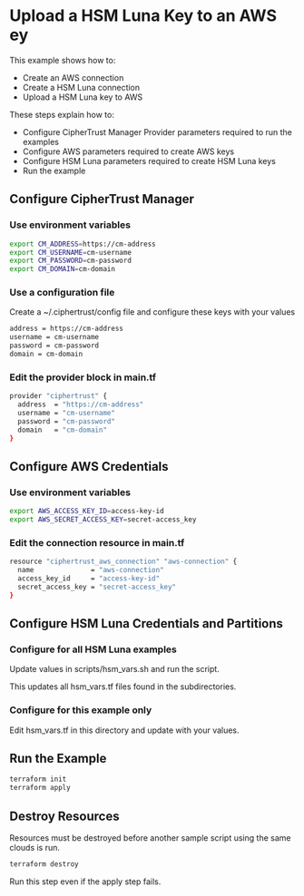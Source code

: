 # Upload a HSM Luna Key to an AWS ey

This example shows how to:
- Create an AWS connection
- Create a HSM Luna connection
- Upload a HSM Luna key to AWS

These steps explain how to:
- Configure CipherTrust Manager Provider parameters required to run the examples
- Configure AWS parameters required to create AWS keys
- Configure HSM Luna parameters required to create HSM Luna keys
- Run the example

## Configure CipherTrust Manager

### Use environment variables

```bash
export CM_ADDRESS=https://cm-address
export CM_USERNAME=cm-username
export CM_PASSWORD=cm-password
export CM_DOMAIN=cm-domain
```
### Use a configuration file

Create a ~/.ciphertrust/config file and configure these keys with your values

```bash
address = https://cm-address
username = cm-username
password = cm-password
domain = cm-domain
```

### Edit the provider block in main.tf

```bash
provider "ciphertrust" {
  address  = "https://cm-address"
  username = "cm-username"
  password = "cm-password"
  domain   = "cm-domain"
}
```

## Configure AWS Credentials

### Use environment variables

```bash
export AWS_ACCESS_KEY_ID=access-key-id
export AWS_SECRET_ACCESS_KEY=secret-access_key
```

### Edit the connection resource in main.tf

```bash
resource "ciphertrust_aws_connection" "aws-connection" {
  name              = "aws-connection"
  access_key_id     = "access-key-id"
  secret_access_key = "secret-access_key"
}
```

## Configure HSM Luna Credentials and Partitions

### Configure for all HSM Luna examples

Update values in scripts/hsm_vars.sh and run the script.

This updates all hsm_vars.tf files found in the subdirectories.

### Configure for this example only

Edit hsm_vars.tf in this directory and update with your values.

## Run the Example

```bash
terraform init
terraform apply
```

## Destroy Resources

Resources must be destroyed before another sample script using the same clouds is run.

```bash
terraform destroy
```
Run this step even if the apply step fails.
